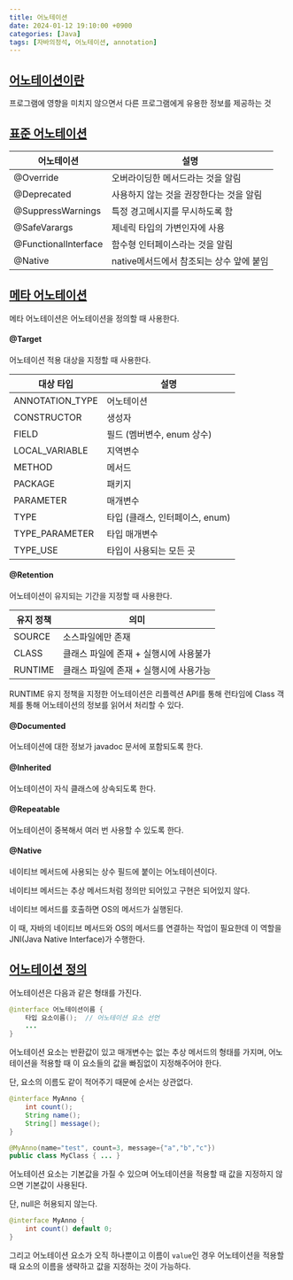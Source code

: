 ```yaml
---
title: 어노테이션
date: 2024-01-12 19:10:00 +0900
categories: [Java]
tags: [자바의정석, 어노테이션, annotation]
---
```


## **<u>어노테이션이란</u>**

프로그램에 영향을 미치지 않으면서 다른 프로그램에게 유용한 정보를 제공하는 것

## **<u>표준 어노테이션</u>**

| 어노테이션 | 설명 |
| --- | --- |
| @Override | 오버라이딩한 메서드라는 것을 알림 |
| @Deprecated | 사용하지 않는 것을 권장한다는 것을 알림 | 
| @SuppressWarnings | 특정 경고메시지를 무시하도록 함 |
| @SafeVarargs | 제네릭 타입의 가변인자에 사용 |
| @FunctionalInterface | 함수형 인터페이스라는 것을 알림 |
| @Native | native메서드에서 참조되는 상수 앞에 붙임 |

## **<u>메타 어노테이션</u>**

메타 어노테이션은 어노테이션을 정의할 때 사용한다.

#### **@Target**

어노테이션 적용 대상을 지정할 때 사용한다.

| 대상 타입 | 설명 |
| --- | --- |
| ANNOTATION_TYPE | 어노테이션 |
| CONSTRUCTOR | 생성자 |
| FIELD | 필드 (멤버변수, enum 상수) |
| LOCAL_VARIABLE | 지역변수 |
| METHOD | 메서드 |
| PACKAGE | 패키지 |
| PARAMETER | 매개변수 |
| TYPE | 타입 (클래스, 인터페이스, enum) |
| TYPE_PARAMETER | 타입 매개변수 |
| TYPE_USE | 타입이 사용되는 모든 곳 |

#### **@Retention**

어노테이션이 유지되는 기간을 지정할 때 사용한다.

| 유지 정책 | 의미 |
| --- | --- |
| SOURCE | 소스파일에만 존재 |
| CLASS | 클래스 파일에 존재 + 실행시에 사용불가 |
| RUNTIME | 클래스 파일에 존재 + 실행시에 사용가능 |

RUNTIME 유지 정책을 지정한 어노테이션은 리플렉션 API를 통해 런타임에 Class 객체를 통해 어노테이션의 정보를 읽어서 처리할 수 있다.

#### **@Documented**

어노테이션에 대한 정보가 javadoc 문서에 포함되도록 한다.

#### **@Inherited**

어노테이션이 자식 클래스에 상속되도록 한다.

#### **@Repeatable**

어노테이션이 중복해서 여러 번 사용할 수 있도록 한다.

#### **@Native**

네이티브 메서드에 사용되는 상수 필드에 붙이는 어노테이션이다.

네이티브 메서드는 추상 메서드처럼 정의만 되어있고 구현은 되어있지 않다.

네이티브 메서드를 호출하면 OS의 메서드가 실행된다.

이 때, 자바의 네이티브 메서드와 OS의 메서드를 연결하는 작업이 필요한데 이 역할을 JNI(Java Native Interface)가 수행한다.

## **<u>어노테이션 정의</u>**

어노테이션은 다음과 같은 형태를 가진다.

```java
@interface 어노테이션이름 {
    타입 요소이름();  // 어노테이션 요소 선언
    ...
}
```

어노테이션 요소는 반환값이 있고 매개변수는 없는 추상 메서드의 형태를 가지며, 어노테이션을 적용할 때 이 요소들의 값을 빠짐없이 지정해주어야 한다.

단, 요소의 이름도 같이 적어주기 때문에 순서는 상관없다.

```java
@interface MyAnno {
    int count();
    String name();
    String[] message();
}

@MyAnno(name="test", count=3, message={"a","b","c"})
public class MyClass { ... }
```

어노테이션 요소는 기본값을 가질 수 있으며 어노테이션을 적용할 때 값을 지정하지 않으면 기본값이 사용된다.

단, null은 허용되지 않는다.

```java
@interface MyAnno {
    int count() default 0;
}
```

그리고 어노테이션 요소가 오직 하나뿐이고 이름이 `value`인 경우 어노테이션을 적용할 때 요소의 이름을 생략하고 값을 지정하는 것이 가능하다.